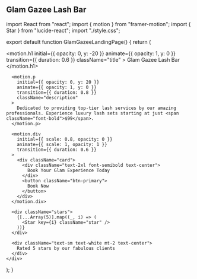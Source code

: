 ## Glam Gazee Lash Bar

import React from "react";
import { motion } from "framer-motion";
import { Star } from "lucide-react";
import "./style.css";

export default function GlamGazeeLandingPage() {
  return (
    <div className="main-container">
      <motion.h1 
        initial={{ opacity: 0, y: -20 }} 
        animate={{ opacity: 1, y: 0 }} 
        transition={{ duration: 0.6 }}
        className="title"
      >
        Glam Gazee Lash Bar
      </motion.h1>

      <motion.p 
        initial={{ opacity: 0, y: 20 }} 
        animate={{ opacity: 1, y: 0 }} 
        transition={{ duration: 0.8 }}
        className="description"
      >
        Dedicated to providing top-tier lash services by our amazing professionals. Experience luxury lash sets starting at just <span className="font-bold">$99</span>.
      </motion.p>

      <motion.div 
        initial={{ scale: 0.8, opacity: 0 }} 
        animate={{ scale: 1, opacity: 1 }} 
        transition={{ duration: 0.6 }}
      >
        <div className="card">
          <div className="text-2xl font-semibold text-center">
            Book Your Glam Experience Today
          </div>
          <button className="btn-primary">
            Book Now
          </button>
        </div>
      </motion.div>

      <div className="stars">
        {[...Array(5)].map((_, i) => (
          <Star key={i} className="star" />
        ))}
      </div>

      <div className="text-sm text-white mt-2 text-center">
        Rated 5 stars by our fabulous clients
      </div>
    </div>
  );
}
